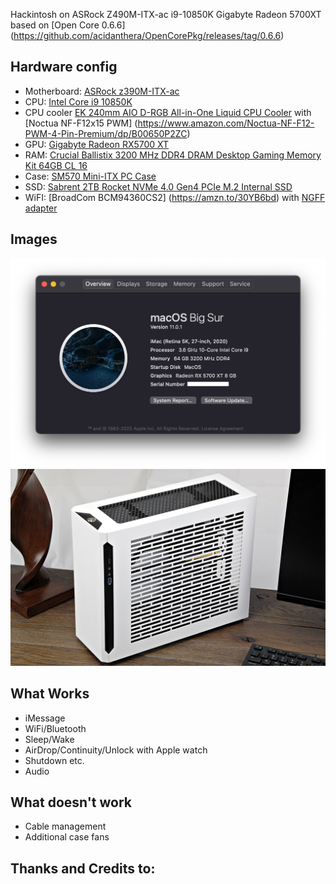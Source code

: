 
Hackintosh on ASRock Z490M-ITX-ac i9-10850K Gigabyte Radeon 5700XT based on [Open Core 0.6.6] (https://github.com/acidanthera/OpenCorePkg/releases/tag/0.6.6)

## Hardware config

* Motherboard: [ASRock z390M-ITX-ac](https://www.amazon.com/ASRock-Z490M-ITX-Supports-Processors-Motherboard/dp/B087TDGDP7)
* CPU: [Intel Core i9 10850K](https://www.amazon.com/Intel-i9-10850K-Desktop-Processor-Unlocked/dp/B08DHRG2X9)
* CPU cooler [EK 240mm AIO D-RGB All-in-One Liquid CPU Cooler](https://www.amazon.com/gp/product/B0842Z9WYG) with [Noctua NF-F12x15 PWM] (https://www.amazon.com/Noctua-NF-F12-PWM-4-Pin-Premium/dp/B00650P2ZC)
* GPU: [Gigabyte Radeon RX5700 XT](https://amzn.to/2V30710)
* RAM: [Crucial Ballistix 3200 MHz DDR4 DRAM Desktop Gaming Memory Kit 64GB CL 16](https://www.amazon.com/Crucial-Ballistix-Desktop-Gaming-BL2K32G32C16U4R/dp/B083TSJ8N4)
* Case: [SM570	Mini-ITX PC Case](https://www.sliger.com/products/cases/sm570/)
* SSD: [Sabrent 2TB Rocket NVMe 4.0 Gen4 PCIe M.2 Internal SSD](https://www.amazon.com/Sabrent-Internal-Extreme-Performance-SB-ROCKET-NVMe4-2TB/dp/B07TN1MNJ4)
* WiFI: [BroadCom BCM94360CS2] (https://amzn.to/30YB6bd) with [NGFF adapter](https://amzn.to/2YR2u8f)



## Images

![About my Mac](Images/AboutMyMac.png)
![Standard case shot](Images/SM570case.JPG)


## What Works
* iMessage
* WiFi/Bluetooth
* Sleep/Wake
* AirDrop/Continuity/Unlock with Apple watch
* Shutdown etc.
* Audio 


## What doesn't work
* Cable management
* Additional case fans

## Thanks and Credits to:


